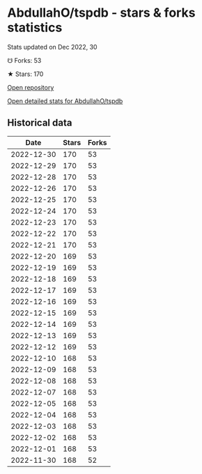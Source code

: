 # AbdullahO/tspdb - stars & forks statistics

Stats updated on Dec 2022, 30

☋ Forks: 53

★ Stars: 170

[Open repository](https://github.com/AbdullahO/tspdb)

[Open detailed stats for AbdullahO/tspdb](https://reviewgithub.com/rep/AbdullahO/tspdb)

## Historical data
| Date | Stars | Forks |
|------|-------|-------|
| 2022-12-30 | 170 | 53 | 
| 2022-12-29 | 170 | 53 | 
| 2022-12-28 | 170 | 53 | 
| 2022-12-26 | 170 | 53 | 
| 2022-12-25 | 170 | 53 | 
| 2022-12-24 | 170 | 53 | 
| 2022-12-23 | 170 | 53 | 
| 2022-12-22 | 170 | 53 | 
| 2022-12-21 | 170 | 53 | 
| 2022-12-20 | 169 | 53 | 
| 2022-12-19 | 169 | 53 | 
| 2022-12-18 | 169 | 53 | 
| 2022-12-17 | 169 | 53 | 
| 2022-12-16 | 169 | 53 | 
| 2022-12-15 | 169 | 53 | 
| 2022-12-14 | 169 | 53 | 
| 2022-12-13 | 169 | 53 | 
| 2022-12-12 | 169 | 53 | 
| 2022-12-10 | 168 | 53 | 
| 2022-12-09 | 168 | 53 | 
| 2022-12-08 | 168 | 53 | 
| 2022-12-07 | 168 | 53 | 
| 2022-12-05 | 168 | 53 | 
| 2022-12-04 | 168 | 53 | 
| 2022-12-03 | 168 | 53 | 
| 2022-12-02 | 168 | 53 | 
| 2022-12-01 | 168 | 53 | 
| 2022-11-30 | 168 | 52 | 

